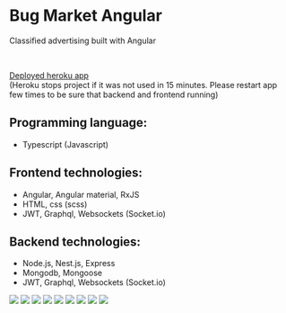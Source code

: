 # Bug Market Angular

Classified advertising built with Angular

<br/>

<a href="https://bug-market-angular.herokuapp.com/">Deployed heroku app<a/>
<br/>
(Heroku stops project if it was not used in 15 minutes. Please restart app few times to be sure that backend and frontend running)

## Programming language:
- Typescript (Javascript)

## Frontend technologies:
- Angular, Angular material, RxJS
- HTML, css (scss)
- JWT, Graphql, Websockets (Socket.io)

## Backend technologies:
- Node.js, Nest.js, Express
- Mongodb, Mongoose
- JWT, Graphql, Websockets (Socket.io)


<img src="https://raw.githubusercontent.com/vulnerabbity/bug-market-angular/master/images/1.png"/>
<img src="https://raw.githubusercontent.com/vulnerabbity/bug-market-angular/master/images/2.png"/>
<img src="https://raw.githubusercontent.com/vulnerabbity/bug-market-angular/master/images/3.png"/>
<img src="https://raw.githubusercontent.com/vulnerabbity/bug-market-angular/master/images/4.png"/>
<img src="https://raw.githubusercontent.com/vulnerabbity/bug-market-angular/master/images/5.png"/>
<img src="https://raw.githubusercontent.com/vulnerabbity/bug-market-angular/master/images/6.png"/>
<img src="https://raw.githubusercontent.com/vulnerabbity/bug-market-angular/master/images/7.png"/>
<img src="https://raw.githubusercontent.com/vulnerabbity/bug-market-angular/master/images/8.png"/>
<img src="https://raw.githubusercontent.com/vulnerabbity/bug-market-angular/master/images/9.png"/>
